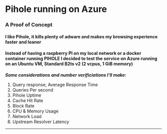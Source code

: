 # Pihole running on Azure

###  A Proof of Concept 
#### I like Pihole, it kills plenty of adware and makes my browsing experience faster and leaner
#### Instead of having a raspberry PI on my local network or a docker container running PIHOLE I decided to test the service on Azure running on an Ubuntu VM, Standard B2ts v2 (2 vcpus, 1 GiB memory)

***Some considerations and number verificiations I'll make:***
1. Query response, Average Response Time 
2. Queries Per second
3. Pihole Uptime
4. Cache Hit Rate
5. Block Rate
6. CPU & Memory Usage
7. Network Load
8. Upstream Resolver Latency
***
